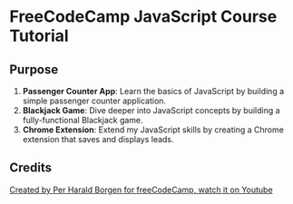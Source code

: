 # FreeCodeCamp JavaScript Course Tutorial

## Purpose
1. **Passenger Counter App**: Learn the basics of JavaScript by building a simple passenger counter application.
2. **Blackjack Game**: Dive deeper into JavaScript concepts by building a fully-functional Blackjack game.
3. **Chrome Extension**: Extend my JavaScript skills by creating a Chrome extension that saves and displays leads.

## Credits

[Created by Per Harald Borgen for freeCodeCamp, watch it on Youtube](https://www.youtube.com/watch?v=jS4aFq5-91M&t)
